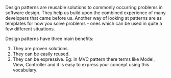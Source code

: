 Design patterns are reusable solutions to commonly occurring problems in software design. They help us build upon the combined experience of many developers that came before us. Another way of looking at patterns are as templates for how you solve problems - ones which can be used in quite a few different situations.

Design patterns have three main benefits:

1. They are proven solutions.
2. They can be easily reused.
3. They can be expressive. Eg: in MVC pattern there terms like Model, View, Controller and it is easy to express your concept using this vocabulary.
